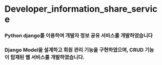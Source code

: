# Developer_information_share_service
### Python django를 이용하여 개발자 정보 공유 서비스를 개발하였습니다
### Django Model을 설계하고 회원 관리 기능을 구현하였으며, CRUD 기능이 탑재된 웹 서비스를 개발하였습니다.

